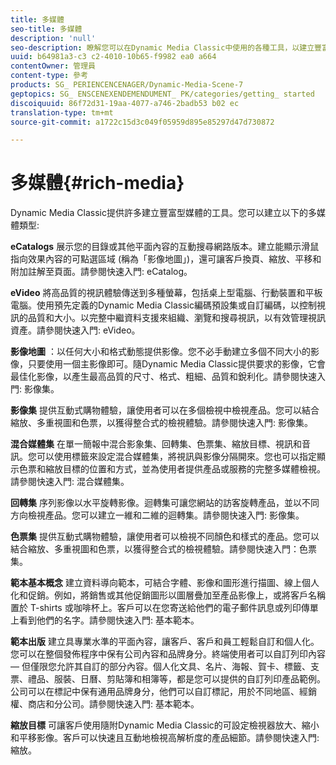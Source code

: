 ```yaml
---
title: 多媒體
seo-title: 多媒體
description: 'null'
seo-description: 瞭解您可以在Dynamic Media Classic中使用的各種工具，以建立豐富型媒體。
uuid: b64981a3-c3 c2-4010-10b65-f9982 ea0 a664
contentOwner: 管理員
content-type: 參考
products: SG_ PERIENCENCENAGER/Dynamic-Media-Scene-7
geptopics: SG_ ENSCENEXENDEMENDUMENT_ PK/categories/getting_ started
discoiquuid: 86f72d31-19aa-4077-a746-2badb53 b02 ec
translation-type: tm+mt
source-git-commit: a1722c15d3c049f05959d895e85297d47d730872

---
```



# 多媒體{#rich-media}

Dynamic Media Classic提供許多建立豐富型媒體的工具。您可以建立以下的多媒體類型:

**eCatalogs** 展示您的目錄或其他平面內容的互動搜尋網路版本。建立能顯示滑鼠指向效果內容的可點選區域 (稱為「影像地圖」)，還可讓客戶換頁、縮放、平移和附加註解至頁面。請參閱快速入門: eCatalog。

**eVideo** 將高品質的視訊體驗傳送到多種螢幕，包括桌上型電腦、行動裝置和平板電腦。使用預先定義的Dynamic Media Classic編碼預設集或自訂編碼，以控制視訊的品質和大小。以完整中繼資料支援來組織、瀏覽和搜尋視訊，以有效管理視訊資產。請參閱快速入門: eVideo。

**影像地圖** ：以任何大小和格式動態提供影像。您不必手動建立多個不同大小的影像，只要使用一個主影像即可。隨Dynamic Media Classic提供要求的影像，它會最佳化影像，以產生最高品質的尺寸、格式、粗細、品質和銳利化。請參閱快速入門: 影像集。

**影像集** 提供互動式購物體驗，讓使用者可以在多個檢視中檢視產品。您可以結合縮放、多重視圖和色票，以獲得整合式的檢視體驗。請參閱快速入門: 影像集。

**混合媒體集** 在單一簡報中混合影象集、回轉集、色票集、縮放目標、視訊和音訊。您可以使用標籤來設定混合媒體集，將視訊與影像分隔開來。您也可以指定顯示色票和縮放目標的位置和方式，並為使用者提供產品或服務的完整多媒體檢視。請參閱快速入門: 混合媒體集。

**回轉集** 序列影像以水平旋轉影像。迴轉集可讓您網站的訪客旋轉產品，並以不同方向檢視產品。您可以建立一維和二維的迴轉集。請參閱快速入門: 影像集。

**色票集** 提供互動式購物體驗，讓使用者可以檢視不同顏色和樣式的產品。您可以結合縮放、多重視圖和色票，以獲得整合式的檢視體驗。請參閱快速入門：色票集。

**範本基本概念** 建立資料導向範本，可結合字體、影像和圖形進行描圖、線上個人化和促銷。例如，將銷售或其他促銷圖形以圖層疊加至產品影像上，或將客戶名稱置於 T-shirts 或咖啡杯上。客戶可以在您寄送給他們的電子郵件訊息或列印傳單上看到他們的名字。請參閱快速入門: 基本範本。

**範本出版** 建立具專業水準的平面內容，讓客戶、客戶和員工輕鬆自訂和個人化。您可以在整個發佈程序中保有公司內容和品牌身分。終端使用者可以自訂列印內容 — 但僅限您允許其自訂的部分內容。個人化文具、名片、海報、賀卡、標籤、支票、禮品、服裝、日曆、剪貼簿和相簿等，都是您可以提供的自訂列印產品範例。公司可以在標記中保有通用品牌身分，他們可以自訂標記，用於不同地區、經銷權、商店和分公司。請參閱快速入門: 基本範本。

**縮放目標** 可讓客戶使用隨附Dynamic Media Classic的可設定檢視器放大、縮小和平移影像。客戶可以快速且互動地檢視高解析度的產品細節。請參閱快速入門: 縮放。
